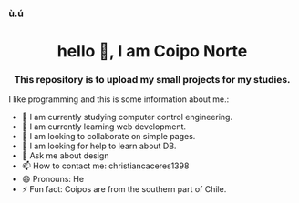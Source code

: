 ### ù.ú

<h1 align="center">hello 👋, I am Coipo Norte</h1>
<h3 align="center">This repository is to upload my small projects for my studies.</h3>

I like programming and this is some information about me.:

- 🔭 I am currently studying computer control engineering.
- 🌱 I am currently learning web development.
- 👯 I am looking to collaborate on simple pages.
- 🤔 I am looking for help to learn about DB.
- 💬 Ask me about design
- 📫 How to contact me: christiancaceres1398
- 😄 Pronouns: He
- ⚡ Fun fact: Coipos are from the southern part of Chile.

